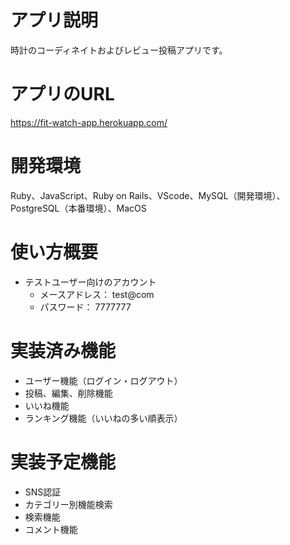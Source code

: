 # アプリ説明
時計のコーディネイトおよびレビュー投稿アプリです。

# アプリのURL
https://fit-watch-app.herokuapp.com/

# 開発環境
Ruby、JavaScript、Ruby on Rails、VScode、MySQL（開発環境）、PostgreSQL（本番環境）、MacOS

# 使い方概要
- テストユーザー向けのアカウント
  - メースアドレス： test@com
  - パスワード： 7777777

# 実装済み機能
- ユーザー機能（ログイン・ログアウト）
- 投稿、編集、削除機能
- いいね機能
- ランキング機能（いいねの多い順表示）

# 実装予定機能
- SNS認証
- カテゴリー別機能検索
- 検索機能
- コメント機能


